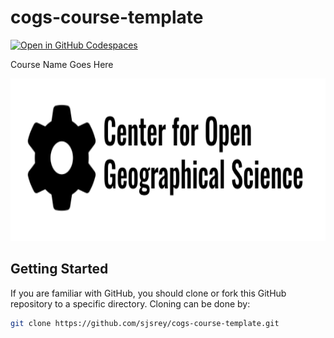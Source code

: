 # cogs-course-template

[![Open in GitHub Codespaces](https://github.com/codespaces/badge.svg)](https://codespaces.new/sjsrey/cogs-course-template/)

Course Name Goes Here



<p align="center">
<img height=260 src='figures/logo.png'>
</p>

## Getting Started

If you are familiar with GitHub, you should clone or fork this GitHub repository to a specific directory. Cloning can be done by:

```bash
git clone https://github.com/sjsrey/cogs-course-template.git
```

